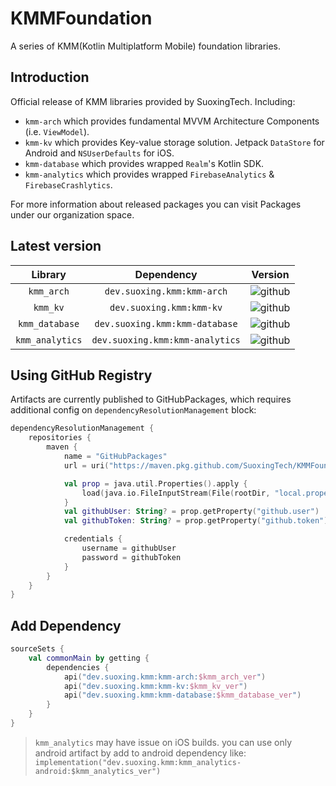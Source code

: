 # KMMFoundation
A series of KMM(Kotlin Multiplatform Mobile) foundation libraries.

## Introduction

Official release of KMM libraries provided by SuoxingTech. Including:

- `kmm-arch` which provides fundamental MVVM Architecture Components (i.e. `ViewModel`).
- `kmm-kv` which provides Key-value storage solution. Jetpack `DataStore` for Android and `NSUserDefaults` for iOS.
- `kmm-database` which provides wrapped `Realm`'s Kotlin SDK.
- `kmm-analytics` which provides wrapped `FirebaseAnalytics` & `FirebaseCrashlytics`.

For more information about released packages you can visit Packages under our organization space.

## Latest version

| Library | Dependency | Version |
| :--: | :--: | :--: |
|`kmm_arch`| `dev.suoxing.kmm:kmm-arch` | ![github](https://img.shields.io/badge/github-v1.6.0-blue) |
|`kmm_kv`| `dev.suoxing.kmm:kmm-kv` | ![github](https://img.shields.io/badge/github-v1.3.0-blue) |
|`kmm_database`| `dev.suoxing.kmm:kmm-database` | ![github](https://img.shields.io/badge/github-v1.6.0-blue) |
|`kmm_analytics`| `dev.suoxing.kmm:kmm-analytics` | ![github](https://img.shields.io/badge/github-v1.4.2-blue) |

## Using GitHub Registry

Artifacts are currently published to GitHubPackages, which requires additional config on `dependencyResolutionManagement` block:

``` kotlin
dependencyResolutionManagement {
    repositories {
        maven {
            name = "GitHubPackages"
            url = uri("https://maven.pkg.github.com/SuoxingTech/KMMFoundation")

            val prop = java.util.Properties().apply {
                load(java.io.FileInputStream(File(rootDir, "local.properties")))
            }
            val githubUser: String? = prop.getProperty("github.user")
            val githubToken: String? = prop.getProperty("github.token")

            credentials {
                username = githubUser
                password = githubToken
            }
        }
    }
}
```

## Add Dependency

``` kotlin
sourceSets {
    val commonMain by getting {
        dependencies {
            api("dev.suoxing.kmm:kmm-arch:$kmm_arch_ver")
            api("dev.suoxing.kmm:kmm-kv:$kmm_kv_ver")
            api("dev.suoxing.kmm:kmm-database:$kmm_database_ver")
        }
    }
}
```

> `kmm_analytics` may have issue on iOS builds. you can use only android artifact by add to android dependency like: `implementation("dev.suoxing.kmm:kmm_analytics-android:$kmm_analytics_ver")`
